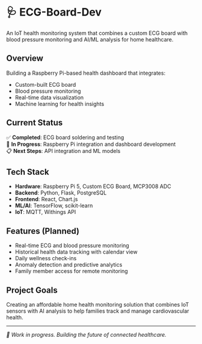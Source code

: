 # 🩺 ECG-Board-Dev

An IoT health monitoring system that combines a custom ECG board with blood pressure monitoring and AI/ML analysis for home healthcare.

## Overview

Building a Raspberry Pi-based health dashboard that integrates:
- Custom-built ECG board
- Blood pressure monitoring 
- Real-time data visualization
- Machine learning for health insights

## Current Status

✅ **Completed**: ECG board soldering and testing  
🔄 **In Progress**: Raspberry Pi integration and dashboard development  
📋 **Next Steps**: API integration and ML models

## Tech Stack

- **Hardware**: Raspberry Pi 5, Custom ECG Board, MCP3008 ADC
- **Backend**: Python, Flask, PostgreSQL
- **Frontend**: React, Chart.js
- **ML/AI**: TensorFlow, scikit-learn 
- **IoT**: MQTT, Withings API

## Features (Planned)

- Real-time ECG and blood pressure monitoring
- Historical health data tracking with calendar view
- Daily wellness check-ins
- Anomaly detection and predictive analytics
- Family member access for remote monitoring

## Project Goals

Creating an affordable home health monitoring solution that combines IoT sensors with AI analysis to help families track and manage cardiovascular health.

---

*🚀 Work in progress. Building the future of connected healthcare.*
